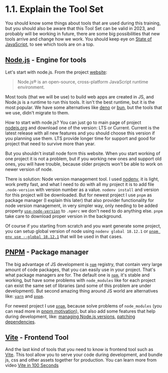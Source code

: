 # 1.1. Explain the Tool Set

You should know some things about tools that are used during this training, but you should also be aware that this Tool Set can be valid in 2023, and probably will be working in future, there are some big possibilities that new tools arrive and change how we work. You should keep eye on [State of JavaScript](https://stateofjs.com/en-us/), to see which tools are on a top.

## [Node.js](https://nodejs.org/en/) - Engine for tools

Let's start with node.js. From the project [website](https://nodejs.org/en/):

> Node.js® is an open-source, cross-platform JavaScript runtime environment.

Most tools (that we will be use) to build web apps are created in JS, and Node.js is a runtime to run this tools. It isn't the best runtime, but it is the most popular. We have some alternatives like [deno](https://deno.land/) or [bun](https://bun.sh/), but the tools that we use, didn't migrate to them.

How to start with node.js? You can just go to main page of project [nodejs.org](https://nodejs.org/en/) and download one of the version: LTS or Current. Current is the latest release with all new features and you should choose this version if you planning use them. LTS provide longer time for support and good for project that need to survive more than year.

But you shouldn't install node form this website. When you start working of one project it is not a problem, but if you working new ones and support old ones, you will have trouble, because older projects won't be able to work on newer version of node.

There is solution: Node version management tool. I used [nodenv](https://github.com/nodenv/nodenv), it is light, work pretty fast, and what I need to do with all my project it is to add file `.node-version` with version number as a value. `nodenv install` and version for this project will be downloaded. But for newest project I use `pnpm` as package manager (I explain this later) that also provider functionality for node version management, in very simpler way, only needing to be added property [`use-node-version`](https://pnpm.io/npmrc#use-node-version) to `.npmrc` we don't need to do anything else. `pnpm` take care to download proper version in the background.

Of course if you starting from scratch and you want generate some project, you can setup global version of node using `nodenv global 18.12.1` or [`pnpm env use --global 18.12.1`](https://pnpm.io/cli/env) that will be used in that cases.

## [PNPM](https://pnpm.io/) - Package manager

The big advantage of JS development is [`npm`](https://www.npmjs.com/) registry, that contain very large amount of code packages, that you can easily use in your project. That's what package managers are for. The default one is [`npm`](https://www.npmjs.com/package/npm), it's stable and working, but have some problems with `node_modules` like for each project can exist the same set of libraries (and some of this problem are under development). But second amazing thing around JS world are alternatives like: [`yarn`](https://yarnpkg.com/) and [`pnpm`](https://pnpm.io/).

For newest project I use [`pnpm`](https://pnpm.io/), because solve problems of `node_modules` (you can read more in [pnpm motivation](https://pnpm.io/motivation)), but also add some features that help during development, like: [managing Node.js versions](https://pnpm.io/npmrc#use-node-version), [patching dependencies](https://pnpm.io/cli/patch).

## [Vite](https://vitejs.dev/) - Frontend Tool

And the last kind of tools that you need to know is frontend tool such as [Vite](https://vitejs.dev/). This tool allow you to serve your code during development, and bundle js, css and other assets together for production. You can learn more from video [Vite in 100 Seconds](https://www.youtube.com/watch?v=KCrXgy8qtjM)
